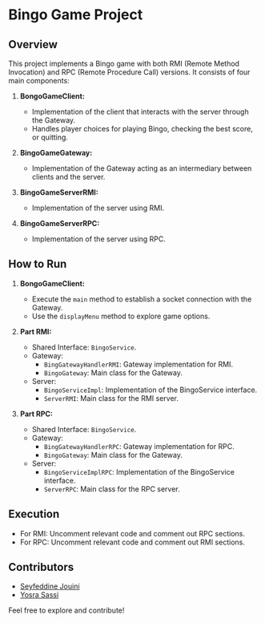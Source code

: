 # Bingo Game Project

## Overview

This project implements a Bingo game with both RMI (Remote Method Invocation) and RPC (Remote Procedure Call) versions. It consists of four main components:

1. **BongoGameClient:**
   - Implementation of the client that interacts with the server through the Gateway.
   - Handles player choices for playing Bingo, checking the best score, or quitting.

2. **BingoGameGateway:**
   - Implementation of the Gateway acting as an intermediary between clients and the server.

3. **BingoGameServerRMI:**
   - Implementation of the server using RMI.

4. **BingoGameServerRPC:**
   - Implementation of the server using RPC.

## How to Run

1. **BongoGameClient:**
   - Execute the `main` method to establish a socket connection with the Gateway.
   - Use the `displayMenu` method to explore game options.

2. **Part RMI:**
   - Shared Interface: `BingoService`.
   - Gateway:
     - `BingGatewayHandlerRMI`: Gateway implementation for RMI.
     - `BingoGateway`: Main class for the Gateway.
   - Server:
     - `BingoServiceImpl`: Implementation of the BingoService interface.
     - `ServerRMI`: Main class for the RMI server.

3. **Part RPC:**
   - Shared Interface: `BingoService`.
   - Gateway:
     - `BingGatewayHandlerRPC`: Gateway implementation for RPC.
     - `BingoGateway`: Main class for the Gateway.
   - Server:
     - `BingoServiceImplRPC`: Implementation of the BingoService interface.
     - `ServerRPC`: Main class for the RPC server.

## Execution

- For RMI: Uncomment relevant code and comment out RPC sections.
- For RPC: Uncomment relevant code and comment out RMI sections.

## Contributors

- [Seyfeddine Jouini](https://github.com/seyfeddine-jouini)
- [Yosra Sassi](https://github.com/Yosra697)

Feel free to explore and contribute!

